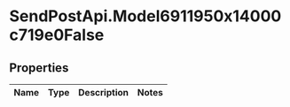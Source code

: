 # SendPostApi.Model6911950x14000c719e0False

## Properties
Name | Type | Description | Notes
------------ | ------------- | ------------- | -------------


